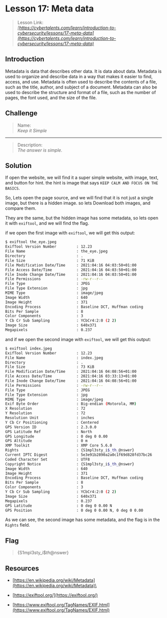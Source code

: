 # Lesson 17: Meta data

> Lesson Link:\
> *[https://cybertalents.com/learn/introduction-to-cybersecurity/lessons/17-meta-data](https://cybertalents.com/learn/introduction-to-cybersecurity/lessons/17-meta-data)*

## Introduction

Metadata is data that describes other data. It is data about data. Metadata is used to organize and describe data in a way that makes it easier to find, access, and use. Metadata is often used to describe the contents of a file, such as the title, author, and subject of a document. Metadata can also be used to describe the structure and format of a file, such as the number of pages, the font used, and the size of the file.

## Challenge

> Name:\
> *Keep it Simple*

---

> Description:\
> *The answer is simple.*

## Solution

If open the website, we will find it a super simple website, with image, text, and button for hint. the hint is image that says `KEEP CALM AND FOCUS ON THE BASICS`.

So, Lets open the page source, and we will find that it is not just a single image, but there is a hidden image. so lets Download both images, and compare them.

They are the same, but the hidden image has some metadata, so lets open it with `exiftool`, and we will find the flag.

if we open the first image with `exiftool`, we will get this output:

```bash
$ exiftool the_eye.jpeg 
ExifTool Version Number         : 12.23
File Name                       : the_eye.jpeg
Directory                       : .
File Size                       : 71 KiB
File Modification Date/Time     : 2021:04:16 04:03:50+01:00
File Access Date/Time           : 2021:04:16 04:03:50+01:00
File Inode Change Date/Time     : 2021:04:16 04:03:50+01:00
File Permissions                : -rw-r--r--
File Type                       : JPEG
File Type Extension             : jpg
MIME Type                       : image/jpeg
Image Width                     : 640
Image Height                    : 371
Encoding Process                : Baseline DCT, Huffman coding
Bits Per Sample                 : 8
Color Components                : 3
Y Cb Cr Sub Sampling            : YCbCr4:2:0 (2 2)
Image Size                      : 640x371
Megapixels                      : 0.237
```

and if we open the second image with `exiftool`, we will get this output:

```bash
$ exiftool index.jpeg 
ExifTool Version Number         : 12.23
File Name                       : index.jpeg
Directory                       : .
File Size                       : 73 KiB
File Modification Date/Time     : 2021:04:16 04:08:56+01:00
File Access Date/Time           : 2021:04:16 03:33:13+01:00
File Inode Change Date/Time     : 2021:04:16 04:08:56+01:00
File Permissions                : -rw-r--r--
File Type                       : JPEG
File Type Extension             : jpg
MIME Type                       : image/jpeg
Exif Byte Order                 : Big-endian (Motorola, MM)
X Resolution                    : 72
Y Resolution                    : 72
Resolution Unit                 : inches
Y Cb Cr Positioning             : Centered
GPS Version ID                  : 2.3.0.0
GPS Latitude Ref                : North
GPS Longitude                   : 0 deg 0 0.00
GPS Altitude                    : 0 m
XMP Toolkit                     : XMP Core 5.6.0
Rights                          : {S1mpl3sty_i$_th_@nswer}
Current IPTC Digest             : 5e3e91b2890a2a0c1f69d828fd37bc26
Coded Character Set             : UTF8
Copyright Notice                : {S1mpl3sty_i$_th_@nswer}
Image Width                     : 640
Image Height                    : 371
Encoding Process                : Baseline DCT, Huffman coding
Bits Per Sample                 : 8
Color Components                : 3
Y Cb Cr Sub Sampling            : YCbCr4:2:0 (2 2)
Image Size                      : 640x371
Megapixels                      : 0.237
GPS Latitude                    : 0 deg 0 0.00 N
GPS Position                    : 0 deg 0 0.00 N, 0 deg 0 0.00
```

As we can see, the second image has some metadata, and the flag is in the `Rights` field.

## Flag

> {S1mpl3sty_i$_th_@nswer}

## Resources

- [https://en.wikipedia.org/wiki/Metadata](https://en.wikipedia.org/wiki/Metadata)\

- [https://exiftool.org/](https://exiftool.org/)

- [https://www.exiftool.org/TagNames/EXIF.html](https://www.exiftool.org/TagNames/EXIF.html)
